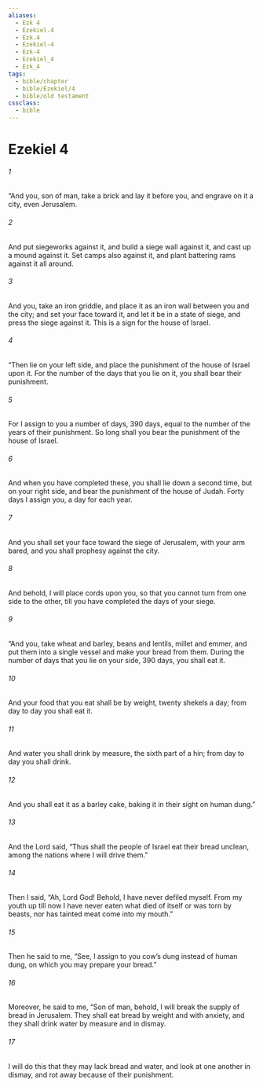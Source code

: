 ```yaml
---
aliases:
  - Ezk 4
  - Ezekiel.4
  - Ezk.4
  - Ezekiel-4
  - Ezk-4
  - Ezekiel_4
  - Ezk_4
tags:
  - bible/chapter
  - bible/Ezekiel/4
  - bible/old testament
cssclass:
  - bible
---
```


# Ezekiel 4

###### 1
“And you, son of man, take a brick and lay it before you, and engrave on it a city, even Jerusalem.
###### 2
And put siegeworks against it, and build a siege wall against it, and cast up a mound against it. Set camps also against it, and plant battering rams against it all around.
###### 3
And you, take an iron griddle, and place it as an iron wall between you and the city; and set your face toward it, and let it be in a state of siege, and press the siege against it. This is a sign for the house of Israel.
###### 4
“Then lie on your left side, and place the punishment of the house of Israel upon it. For the number of the days that you lie on it, you shall bear their punishment.
###### 5
For I assign to you a number of days, 390 days, equal to the number of the years of their punishment. So long shall you bear the punishment of the house of Israel.
###### 6
And when you have completed these, you shall lie down a second time, but on your right side, and bear the punishment of the house of Judah. Forty days I assign you, a day for each year.
###### 7
And you shall set your face toward the siege of Jerusalem, with your arm bared, and you shall prophesy against the city.
###### 8
And behold, I will place cords upon you, so that you cannot turn from one side to the other, till you have completed the days of your siege.
###### 9
“And you, take wheat and barley, beans and lentils, millet and emmer, and put them into a single vessel and make your bread from them. During the number of days that you lie on your side, 390 days, you shall eat it.
###### 10
And your food that you eat shall be by weight, twenty shekels a day; from day to day you shall eat it.
###### 11
And water you shall drink by measure, the sixth part of a hin; from day to day you shall drink.
###### 12
And you shall eat it as a barley cake, baking it in their sight on human dung.”
###### 13
And the Lord said, “Thus shall the people of Israel eat their bread unclean, among the nations where I will drive them.”
###### 14
Then I said, “Ah, Lord God! Behold, I have never defiled myself. From my youth up till now I have never eaten what died of itself or was torn by beasts, nor has tainted meat come into my mouth.”
###### 15
Then he said to me, “See, I assign to you cow’s dung instead of human dung, on which you may prepare your bread.”
###### 16
Moreover, he said to me, “Son of man, behold, I will break the supply of bread in Jerusalem. They shall eat bread by weight and with anxiety, and they shall drink water by measure and in dismay.
###### 17
I will do this that they may lack bread and water, and look at one another in dismay, and rot away because of their punishment.


